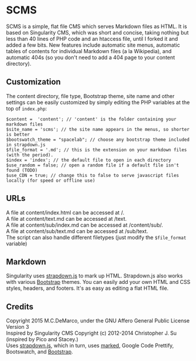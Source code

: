# SCMS

SCMS is a simple, flat file CMS which serves Markdown files as HTML.  It is based on Singularity CMS, which was short and concise, taking nothing but less than 40 lines of PHP code and an htaccess file, until I forked it and added a few bits.  New features include automatic site menus, automatic tables of contents for individual Markdown files (a la Wikipedia), and automatic 404s (so you don't need to add a 404 page to your content directory).

## Customization

The content directory, file type, Bootstrap theme, site name and other settings can be easily customized by simply editing the PHP variables at the top of `index.php`:

	$content =  'content'; // 'content' is the folder containing your markdown files
	$site_name = 'scms'; // the site name appears in the menus, so shorter is better
	$bootswatch_theme = "spacelab"; // choose any bootstrap theme included in strapdown.js
	$file_format = '.md'; // this is the extension on your markdown files (with the period).
	$index = 'index'; // the default file to open in each directory
	$use_random = false; // open a random file if a default file isn't found (TODO)
	$use_CDN = true; // change this to false to serve javascript files locally (for speed or offline use)


## URLs

A file at content/index.html can be accessed at /.  
A file at content/text.md can be accessed at /text.  
A file at content/sub/index.md can be accessed at /content/sub/.  
A file at content/sub/text.md can be accessed at /sub/text.  
The script can also handle different filetypes (just modify the `$file_format` variable)

## Markdown

Singularity uses [strapdown.js](#credits) to mark up HTML. Strapdown.js also works with various [Bootstrap](#credits) themes. You can easily add your own HTML and CSS styles, headers, and footers. It's as easy as editing a flat HTML file.

## Credits

Copyright 2015 M.C.DeMarco, under the GNU Affero General Public License Version 3  
Inspired by Singularity CMS Copyright (c) 2012-2014 Christopher J. Su (inspired by Pico and Stacey.)  
Uses [strapdown.js](http://strapdownjs.com/), which in turn, uses [marked](https://github.com/chjj/marked/), Google Code Prettify, Bootswatch, and [Bootstrap](http://twitter.github.com/bootstrap/).
